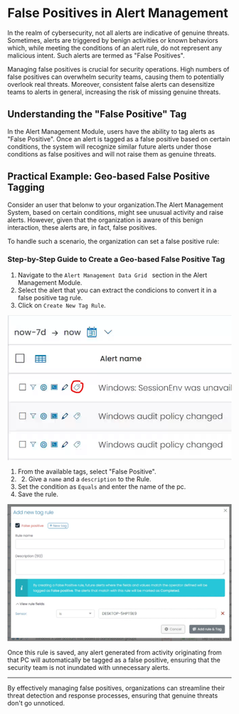 # False Positives in Alert Management

In the realm of cybersecurity, not all alerts are indicative of genuine threats. Sometimes, alerts are triggered by benign activities or known behaviors which, while meeting the conditions of an alert rule, do not represent any malicious intent. Such alerts are termed as "False Positives". 

Managing false positives is crucial for security operations. High numbers of false positives can overwhelm security teams, causing them to potentially overlook real threats. Moreover, consistent false alerts can desensitize teams to alerts in general, increasing the risk of missing genuine threats.

## Understanding the "False Positive" Tag

In the Alert Management Module, users have the ability to tag alerts as "False Positive". Once an alert is tagged as a false positive based on certain conditions, the system will recognize similar future alerts under those conditions as false positives and will not raise them as genuine threats.



## Practical Example: Geo-based False Positive Tagging

Consider an user that belonw to your organization.The Alert Management System, based on certain conditions, might see unusual activity and raise alerts. However, given that the organization is aware of this benign interaction, these alerts are, in fact, false positives.

To handle such a scenario, the organization can set a false positive rule:

### Step-by-Step Guide to Create a Geo-based False Positive Tag

1. Navigate to the `Alert Management Data Grid ` section in the Alert Management Module.
2. Select the alert that you can extract the condicions to convert it in a false positive tag rule.
3. Click on `Create New Tag Rule`.

![Tag Rule Creation](./../Images/../../Images/Components/ThreatManagment/falsepositivemenu.png)

1. From the available tags, select "False Positive".
2. 2. Give a `name` and a `description` to the Rule.
3. Set the condition as `Equals` and enter the name of the pc.
4. Save the rule.

![Tag Rule Creation](./../Images/../../Images/Components/ThreatManagment/tagrule.png)

Once this rule is saved, any alert generated from activity originating from that PC will automatically be tagged as a false positive, ensuring that the security team is not inundated with unnecessary alerts.

---

By effectively managing false positives, organizations can streamline their threat detection and response processes, ensuring that genuine threats don't go unnoticed.

